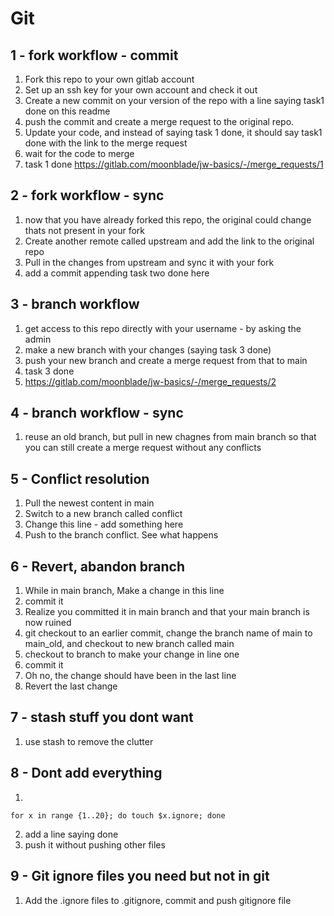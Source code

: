# Git


## 1 - fork workflow - commit

1. Fork this repo to your own gitlab account
2. Set up an ssh key for your own account and check it out
3. Create a new commit on your version of the repo with a line saying task1 done on this readme
4. push the commit and create a merge request to the original repo.
5. Update your code, and instead of saying task 1 done, it should say task1 done with the link to the merge request 
6. wait for the code to merge
7. task 1 done https://gitlab.com/moonblade/jw-basics/-/merge_requests/1

## 2 - fork workflow - sync

1. now that you have already forked this repo, the original could change thats not present in your fork
2. Create another remote called upstream and add the link to the original repo
3. Pull in the changes from upstream and sync it with your fork
4. add a commit appending task two done here

## 3 - branch workflow 

1. get access to this repo directly with your username - by asking the admin
2. make a new branch with your changes (saying task 3 done)
3. push your new branch and create a merge request from that to main
4. task 3 done
5. https://gitlab.com/moonblade/jw-basics/-/merge_requests/2

## 4 - branch workflow - sync

1. reuse an old branch, but pull in new chagnes from main branch so that you can still create a merge request without any conflicts


## 5 - Conflict resolution

1. Pull the newest content in main 
2. Switch to a new branch called conflict
3. Change this line - add something here
4. Push to the branch conflict. See what happens

## 6 - Revert, abandon branch

1. While in main branch, Make a change in this line
2. commit it
3. Realize you committed it in main branch and that your main branch is now ruined
4. git checkout to an earlier commit, change the branch name of main to main_old, and checkout to new branch called main
5. checkout to branch to make your change in line one
6. commit it
7. Oh no, the change should have been in the last line
8. Revert the last change

## 7 - stash stuff you dont want

1. use stash to remove the clutter


## 8 - Dont add everything

1. 
```
for x in range {1..20}; do touch $x.ignore; done
```
2. add a line saying done
3. push it without pushing other files

## 9 - Git ignore files you need but not in git

1. Add the .ignore files to .gitignore, commit and push gitignore file
